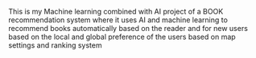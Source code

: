 This is my Machine learning combined with AI project of a BOOK recommendation system where it uses AI and machine learning to recommend books automatically based on the reader and for new users based on the local and global preference of the users based on map settings and ranking system
